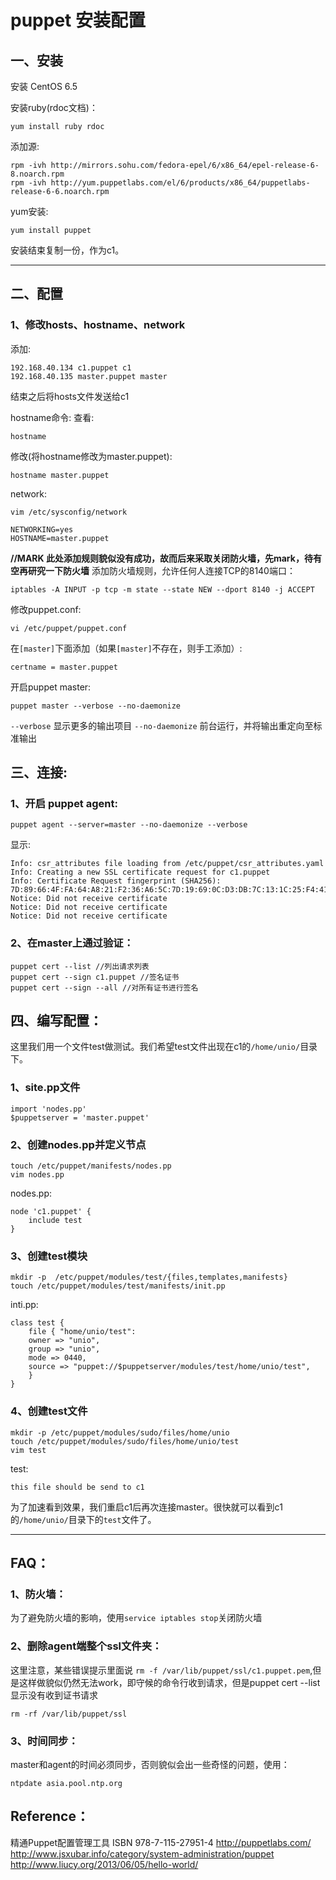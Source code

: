 # puppet 安装配置

## 一、安装

安装 CentOS 6.5

安装ruby(rdoc文档)：

    yum install ruby rdoc
    

添加源:

    rpm -ivh http://mirrors.sohu.com/fedora-epel/6/x86_64/epel-release-6-8.noarch.rpm
    rpm -ivh http://yum.puppetlabs.com/el/6/products/x86_64/puppetlabs-release-6-6.noarch.rpm
    
yum安装:

    yum install puppet

安装结束复制一份，作为c1。

---

## 二、配置
### 1、修改hosts、hostname、network
添加:

    192.168.40.134 c1.puppet c1
    192.168.40.135 master.puppet master

结束之后将hosts文件发送给c1

hostname命令:
查看:

    hostname

修改(将hostname修改为master.puppet):

    hostname master.puppet

network:

    vim /etc/sysconfig/network
    
    NETWORKING=yes
    HOSTNAME=master.puppet
    
**//MARK 此处添加规则貌似没有成功，故而后来采取关闭防火墙，先mark，待有空再研究一下防火墙**
添加防火墙规则，允许任何人连接TCP的8140端口：

    iptables -A INPUT -p tcp -m state --state NEW --dport 8140 -j ACCEPT

修改puppet.conf:

    vi /etc/puppet/puppet.conf
    
在`[master]`下面添加（如果`[master]`不存在，则手工添加）:

    certname = master.puppet
    
开启puppet master:

    puppet master --verbose --no-daemonize
    
`--verbose` 显示更多的输出项目
`--no-daemonize` 前台运行，并将输出重定向至标准输出
    
## 三、连接:
### 1、开启 puppet agent:

    puppet agent --server=master --no-daemonize --verbose
    
显示:

    Info: csr_attributes file loading from /etc/puppet/csr_attributes.yaml
    Info: Creating a new SSL certificate request for c1.puppet
    Info: Certificate Request fingerprint (SHA256): 7D:89:66:4F:FA:64:A8:21:F2:36:A6:5C:7D:19:69:0C:D3:DB:7C:13:1C:25:F4:41:62:17:5A:F0:A6:42:CC:34
    Notice: Did not receive certificate
    Notice: Did not receive certificate
    Notice: Did not receive certificate
    
### 2、在master上通过验证：

    puppet cert --list //列出请求列表
    puppet cert --sign c1.puppet //签名证书
    puppet cert --sign --all //对所有证书进行签名
    
## 四、编写配置：

这里我们用一个文件test做测试。我们希望test文件出现在c1的`/home/unio/`目录下。

### 1、site.pp文件

    import 'nodes.pp'
    $puppetserver = 'master.puppet'
    
### 2、创建nodes.pp并定义节点
    
    touch /etc/puppet/manifests/nodes.pp
    vim nodes.pp
    
nodes.pp:

    node 'c1.puppet' {
        include test
    }
    
    
### 3、创建test模块

    mkdir -p  /etc/puppet/modules/test/{files,templates,manifests}
    touch /etc/puppet/modules/test/manifests/init.pp
    
inti.pp:
    
    class test {
        file { "home/unio/test":
        owner => "unio",
        group => "unio",
        mode => 0440,
        source => "puppet://$puppetserver/modules/test/home/unio/test",
        }
    }

### 4、创建test文件

    mkdir -p /etc/puppet/modules/sudo/files/home/unio
    touch /etc/puppet/modules/sudo/files/home/unio/test
    vim test
    
test:

    this file should be send to c1



为了加速看到效果，我们重启c1后再次连接master。很快就可以看到c1的`/home/unio/`目录下的`test`文件了。



---

## FAQ：
### 1、防火墙：
为了避免防火墙的影响，使用`service iptables stop`关闭防火墙

### 2、删除agent端整个ssl文件夹：
这里注意，某些错误提示里面说 `rm -f /var/lib/puppet/ssl/c1.puppet.pem`,但是这样做貌似仍然无法work，即守候的命令行收到请求，但是puppet cert --list 显示没有收到证书请求

    rm -rf /var/lib/puppet/ssl
    
### 3、时间同步：
master和agent的时间必须同步，否则貌似会出一些奇怪的问题，使用：

    ntpdate asia.pool.ntp.org

    
## Reference：
精通Puppet配置管理工具 ISBN 978-7-115-27951-4
http://puppetlabs.com/
http://www.jsxubar.info/category/system-administration/puppet
http://www.liucy.org/2013/06/05/hello-world/
